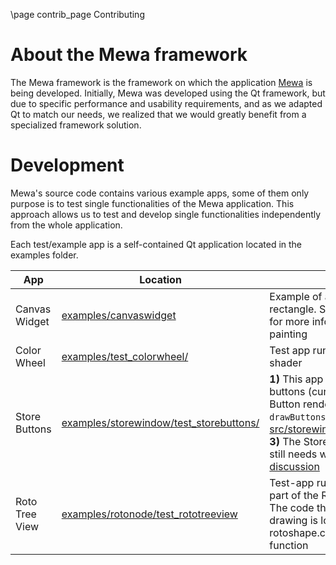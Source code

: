 \page contrib_page Contributing

# About the Mewa framework

The Mewa framework is the framework on which the application [Mewa](https://www.mewatools.com/) is being developed.
Initially, Mewa was developed using the Qt framework, but due to specific performance and usability requirements, and as we adapted Qt to match our needs, we realized that we would greatly benefit from a specialized framework solution.

# Development

Mewa's source code contains various example apps, some of them only purpose is to test single functionalities of the Mewa application.
This approach allows us to test and develop single functionalities independently from the whole application.

Each test/example app is a self-contained Qt application located in the examples folder.

| App | Location | Notes |
|--------|----------| ----- |
| Canvas Widget | [examples/canvaswidget](examples/canvaswidget) | Example of a MxWidget drawing a rectangle. See MxWidget::paint() for more information about widget painting |
| Color Wheel | [examples/test_colorwheel/](examples/test_colorwheel/) | Test app running the ColorWheel shader |
| Store Buttons | [examples/storewindow/test_storebuttons/](examples/storewindow/test_storebuttons/) | **1)** This app renders only the Store buttons (currently without text). **2)** Button rendering code is within `drawButtons()` function in file [src/storewindow/mxstoreview.cpp](src/storewindow/mxstoreview.cpp). **3)** The Store buttons Look&Feel still needs work: [store buttons discussion](https://github.com/Mewatools/mewa-artwork/discussions/5) |
| Roto Tree View | [examples/rotonode/test_rototreeview](examples/rotonode/test_rototreeview) | Test-app running roto's tree view, part of the Roto node parameters. The code that performs all the drawing is located in rotoshape.cpp, RotoShape::paint() function |

